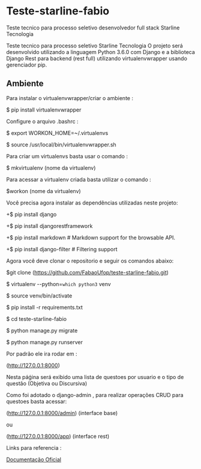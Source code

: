 # Teste-starline-fabio
Teste tecnico para processo seletivo desenvolvedor full stack Starline Tecnologia

Teste tecnico para processo seletivo Starline Tecnologia
O projeto será desenvolvido utilizando a linguagem Python 3.6.0 com Django e a biblioteca Django Rest para backend (rest full) utilizando virtualenvwrapper usando gerenciador pip.

## Ambiente

Para instalar o virtualenvwrapper/criar o ambiente :

$ pip install virtualenvwrapper

Configure o arquivo .bashrc :

$ export WORKON_HOME=~/.virtualenvs

$ source /usr/local/bin/virtualenvwrapper.sh

Para criar um virtualenvs basta usar o comando :

$ mkvirtualenv (nome da virtualenv)

Para acessar a virtualenv criada basta utilizar o comando :

$workon (nome da virtualenv)

Você precisa agora instalar as dependências utilizadas neste projeto:

+$ pip install django

+$ pip install djangorestframework

+$ pip install markdown       # Markdown support for the browsable API.

+$ pip install django-filter  # Filtering support

Agora você deve clonar o repositorio e seguir os comandos abaixo:

$git clone (https://github.com/FabaoUfop/teste-starline-fabio.git)

$ virtualenv --python=`which python3` venv

$ source venv/bin/activate

$ pip install -r requirements.txt

$ cd teste-starline-fabio

$ python manage.py migrate

$ python manage.py runserver


Por padrão ele ira rodar em :

(http://127.0.0.1:8000)

Nesta páǵina será exibido uma lista de questoes por usuario e o tipo de questão (Objetiva ou Discursiva)

Como foi adotado o django-admin , para realizar operações CRUD para questoes basta acessar:

(http://127.0.0.1:8000/admin) (interface base)

ou

(http://127.0.0.1:8000/app) (interface rest)

Links para referencia :

[Documentação Oficial](http://www.django-rest-framework.org/)
